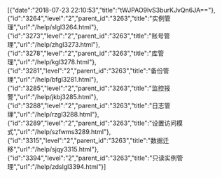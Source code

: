 [{"date":"2018-07-23 22:10:53","title":"tWJPAO9lvS3burKJvQn6JA=="},{"id":"3264","level":"2","parent_id":"3263","title":"实例管理","url":"/help/slgl3264.html"},{"id":"3273","level":"2","parent_id":"3263","title":"账号管理","url":"/help/zhgl3273.html"},{"id":"3278","level":"2","parent_id":"3263","title":"库管理","url":"/help/kgl3278.html"},{"id":"3281","level":"2","parent_id":"3263","title":"备份管理","url":"/help/bfgl3281.html"},{"id":"3285","level":"2","parent_id":"3263","title":"监控报警","url":"/help/jkbj3285.html"},{"id":"3288","level":"2","parent_id":"3263","title":"日志管理","url":"/help/rzgl3288.html"},{"id":"3289","level":"2","parent_id":"3263","title":"设置访问模式","url":"/help/szfwms3289.html"},{"id":"3315","level":"2","parent_id":"3263","title":"数据迁移","url":"/help/sjqy3315.html"},{"id":"3394","level":"2","parent_id":"3263","title":"只读实例管理","url":"/help/zdslgl3394.html"}]